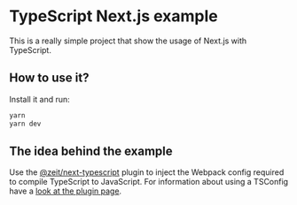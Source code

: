 # TypeScript Next.js example

This is a really simple project that show the usage of Next.js with TypeScript.

## How to use it?

Install it and run:

```bash
yarn
yarn dev
```

## The idea behind the example

Use the [@zeit/next-typescript](https://github.com/zeit/next-plugins/tree/master/packages/next-typescript) plugin to inject the Webpack config required to compile TypeScript to JavaScript. For information about using a TSConfig have a [look at the plugin page](https://github.com/zeit/next-plugins/tree/master/packages/next-typescript/#readme).
